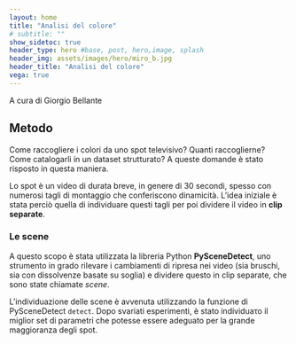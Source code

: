 ```yaml
---
layout: home
title: "Analisi del colore"
# subtitle: ""
show_sidetoc: true
header_type: hero #base, post, hero,image, splash
header_img: assets/images/hero/miro_b.jpg
header_title: "Analisi del colore"
vega: true
---
```


A cura di Giorgio Bellante

## Metodo

Come raccogliere i colori da uno spot televisivo? Quanti raccoglierne? Come catalogarli in un dataset strutturato? A
queste domande è stato risposto in questa maniera.

Lo spot è un video di durata breve, in genere di 30 secondi, spesso con numerosi tagli di montaggio che conferiscono
dinamicità. L’idea iniziale è stata perciò quella di individuare questi tagli per poi dividere il video in **clip
separate**.

### Le scene

A questo scopo è stata utilizzata la libreria Python **PySceneDetect**, uno strumento in grado rilevare i
cambiamenti di ripresa nei video (sia bruschi, sia con dissolvenze basate su soglia) e dividere questo in clip separate,
che sono state chiamate _scene_.

L’individuazione delle scene è avvenuta utilizzando la funzione di PySceneDetect `detect`.
Dopo svariati esperimenti, è stato individuaτο il miglior set di parametri che potesse essere adeguato per
la grande maggioranza degli spot.

